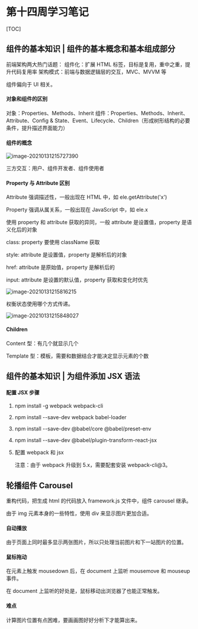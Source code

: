 # 第十四周学习笔记

[TOC]


## 组件的基本知识 | 组件的基本概念和基本组成部分

前端架构两大热门话题：
组件化：扩展 HTML 标签，目标是复用，重中之重，提升代码复用率
架构模式：前端与数据逻辑层的交互，MVC、MVVM 等

组件偏向于 UI 相关。

#### 对象和组件的区别

对象：Properties、Methods、Inherit
组件：Properties、Methods、Inherit、Attribute、Config & State、Event、Lifecycle、Children（形成树形结构的必要条件，提升描述界面能力）



#### 组件的概念

![image-20210131215727390](http://static.gmaso.cn/blog/2021/01/31/21/f88d8ef2c1ec4ad7b1e36567df8cc4d5-df5e75-image-20210131215727390.png?imageslim)

三方交互：用户、组件开发者、组件使用者



#### Property 与 Attribute 区别

Attribute 强调描述性，一般出现在 HTML 中，如 ele.getAttribute('x')

Property 强调从属关系，一般出现在 JavaScript 中，如 ele.x



使用 property 和 attribute 获取的异同，一般 attribute 是设置值，property 是语义化后的对象

class: property 要使用 className 获取

style: attribute 是设置值，property 是解析后的对象

href: attribute 是原始值，property 是解析后的

input: attribute 是设置的默认值，property 获取和变化时优先



![image-20210131215816215](http://static.gmaso.cn/blog/2021/01/31/21/fdb2e406338427e7f11308a4612e9d1f-6f93f0-image-20210131215816215.png?imageslim)

权衡状态使用哪个方式传递。



![image-20210131215848027](http://static.gmaso.cn/blog/2021/01/31/21/3732882f19c037740646969f0996ab2b-e548ae-image-20210131215848027.png?imageslim)



#### Children

Content 型：有几个就显示几个

Template 型：模板，需要和数据结合才能决定显示元素的个数



## 组件的基本知识 | 为组件添加 JSX 语法

#### 配置 JSX 步骤

1. npm install -g webpack webpack-cli

2. npm install --save-dev webpack babel-loader

3. npm install --save-dev @babel/core @babel/preset-env

4. npm install --save-dev @babel/plugin-transform-react-jsx

5. 配置 webpack 和 jsx

   注意：由于 webpack 升级到 5.x，需要配套安装 webpack-cli@3。



## 轮播组件 Carousel

重构代码，把生成 html 的代码放入 framework.js 文件中，组件 carousel 继承。

由于 img 元素本身的一些特性，使用 div 来显示图片更加合适。



#### 自动播放

由于页面上同时最多显示两张图片，所以只处理当前图片和下一站图片的位置。

#### 鼠标拖动

在元素上触发 mousedown 后，在 document 上监听 mousemove 和 mouseup 事件。

在 document 上监听的好处是，鼠标移动出浏览器了也能正常触发。

#### 难点
计算图片位置有点困难，要画画图好好分析下才能算出来。